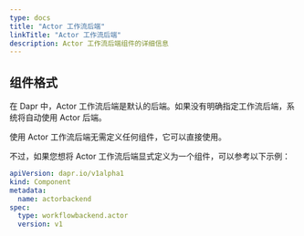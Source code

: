 ```yaml
---
type: docs
title: "Actor 工作流后端"
linkTitle: "Actor 工作流后端"
description: Actor 工作流后端组件的详细信息
---
```


## 组件格式

在 Dapr 中，Actor 工作流后端是默认的后端。如果没有明确指定工作流后端，系统将自动使用 Actor 后端。

使用 Actor 工作流后端无需定义任何组件，它可以直接使用。

不过，如果您想将 Actor 工作流后端显式定义为一个组件，可以参考以下示例：

```yaml
apiVersion: dapr.io/v1alpha1
kind: Component
metadata:
  name: actorbackend
spec:
  type: workflowbackend.actor
  version: v1
```